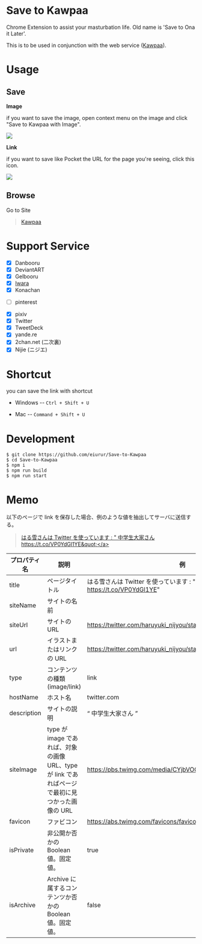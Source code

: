 # Save to Kawpaa

Chrome Extension to assist your masturbation life. Old name is 'Save to Ona it
Later'.

This is to be used in conjunction with the web service
(<a href="https://kawpaa.eiurur.xyz/" target="_blank">Kawpaa</a>).

# Usage

## Save

**Image**

if you want to save the image, open context menu on the image and click "Save to
Kawpaa with Image".

![](https://github.com/eiurur/Save-to-Kawpaa/raw/master/images/image.png)

**Link**

if you want to save like Pocket the URL for the page you're seeing, click this
icon.

![](https://github.com/eiurur/Save-to-Kawpaa/raw/master/images/link.png)

## Browse

Go to Site

> <a href="https://kawpaa.eiurur.xyz/" target="_blank">Kawpaa</a>

# Support Service

* [x] Danbooru
* [x] DeviantART
* [x] Gelbooru
* [x] <a href="http://ecchi.iwara.tv" target="_blank">Iwara</a>
* [x] Konachan

- [ ] pinterest

* [x] pixiv
* [x] Twitter
* [x] TweetDeck
* [x] yande.re
* [x] 2chan.net (二次裏)
* [x] Nijie (ニジエ)

# Shortcut

you can save the link with shortcut

* Windows -- `Ctrl + Shift + U`

* Mac -- `Command + Shift + U`

# Development

    $ git clone https://github.com/eiurur/Save-to-Kawpaa
    $ cd Save-to-Kawpaa
    $ npm i
    $ npm run build
    $ npm run start

# Memo

以下のページで link を保存した場合、例のような値を抽出してサーバに送信する。

> <a href="https://twitter.com/haruyuki_nijyou/status/687040101721874432" target="_blank">はる雪さんは Twitter を使っています : &quot; 中学生大家さん
> https://t.co/VP0YdGl1YE&quot;</a>

| プロパティ名 | 説明                                                                                            | 例                                                                              | デフォルトのクエリ                             |
| ------------ | ----------------------------------------------------------------------------------------------- | ------------------------------------------------------------------------------- | ---------------------------------------------- |
| title        | ページタイトル                                                                                  | はる雪さんは Twitter を使っています : " 中学生大家さん https://t.co/VP0YdGl1YE" | $('head title').text()                         |
| siteName     | サイトの名前                                                                                    |                                                                                 | $('meta[property="og:site_name"]').text()      |
| siteUrl      | サイトの URL                                                                                    | https://twitter.com/haruyuki_nijyou/status/687040101721874432                   | $(location).attr('href')                       |
| url          | イラストまたはリンクの URL                                                                      | https://twitter.com/haruyuki_nijyou/status/687040101721874432                   |                                                |
| type         | コンテンツの種類 (image/link)                                                                   | link                                                                            |                                                |
| hostName     | ホスト名                                                                                        | twitter.com                                                                     | location.host                                  |
| description  | サイトの説明                                                                                    | “ 中学生大家さん ”                                                              | $('meta[name="description"]').attr('content')  |
| siteImage    | type が image であれば、対象の画像 URL、type が link であればページで最初に見つかった画像の URL | https://pbs.twimg.com/media/CYjbVOCVAAAEegD.png:large                           | $('meta[property="og:image"]').attr('content') |
| favicon      | ファビコン                                                                                      | https://abs.twimg.com/favicons/favicon.ico                                      | $('link[rel="shortcut icon"]').prop('href')    |
| isPrivate    | 非公開か否かの Boolean 値。固定値。                                                             | true                                                                            |                                                |
| isArchive    | Archive に属するコンテンツか否かの Boolean 値。固定値。                                         | false                                                                           |                                                |

